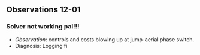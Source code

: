 ## Observations 12-01

### Solver not working pal!!!
 - *Observation*: controls and costs blowing up at jump-aerial phase switch. 
 - Diagnosis: Logging fi